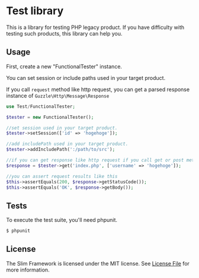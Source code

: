 # Test library

This is a library for testing PHP legacy product.
If you have difficulty with testing such products, this library can help you.

## Usage

First, create a new "FunctionalTester" instance.

You can set session or include paths used in your target product.

If you call `request` method like http request, you can get a parsed response instance of `Guzzle\Http\Message\Response`

```php
use Test/FunctionalTester;

$tester = new FunctionalTester();

//set session used in your target product.
$tester->setSession(['id' => 'hogehoge']);

//add includePath used in your target product.
$tester->addIncludePath(':/path/to/src');

//if you can get response like http request if you call get or post method
$response = $tester->get('index.php', ['username' => 'hogehoge']);

//you can assert request results like this
$this->assertEquals(200, $response->getStatusCode());
$this->assertEquals('OK', $response->getBody());

```


## Tests

To execute the test suite, you'll need phpunit.

```bash
$ phpunit
```

## License

The Slim Framework is licensed under the MIT license. See [License File](LICENSE.md) for more information.

